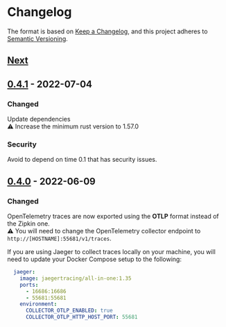 # Changelog

The format is based on [Keep a Changelog](https://keepachangelog.com/en/1.0.0/),
and this project adheres to [Semantic Versioning](https://semver.org/spec/v2.0.0.html).

## [Next]

## [0.4.1] - 2022-07-04

### Changed
Update dependencies  
⚠️  Increase the minimum rust version to 1.57.0

### Security

Avoid to depend on time 0.1 that has security issues.

## [0.4.0] - 2022-06-09

### Changed
OpenTelemetry traces are now exported using the **OTLP** format instead of the Zipkin one.  
⚠️  You will need to change the OpenTelemetry collector endpoint to `http://[HOSTNAME]:55681/v1/traces`. 

If you are using Jaeger to collect traces locally on your machine, you will need to update your Docker Compose setup to the following:
```yaml
  jaeger:
    image: jaegertracing/all-in-one:1.35
    ports:
      - 16686:16686
      - 55681:55681
    environment:
      COLLECTOR_OTLP_ENABLED: true
      COLLECTOR_OTLP_HTTP_HOST_PORT: 55681
```

[Next]: https://github.com/primait/prima_tracing.rs/compare/0.4.1...HEAD
[0.4.1]: https://github.com/primait/prima_tracing.rs/compare/0.4.0...0.4.1
[0.4.0]: https://github.com/primait/prima_tracing.rs/compare/0.3.1...0.4.0
